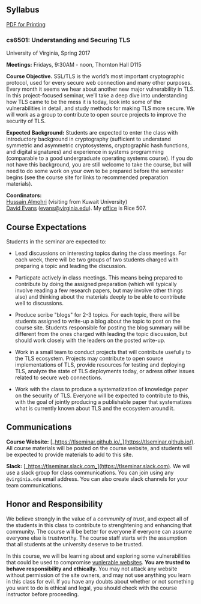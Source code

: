 ## Syllabus

   <div class="printing"><a href="/docs/syllabus.pdf">PDF for Printing</a></div>

### **cs6501: Understanding and Securing TLS**
University of Virginia, Spring 2017

**Meetings:** Fridays, 9:30AM - noon, Thornton Hall D115

**Course Objective.** SSL/TLS is the world’s most important
  cryptographic protocol, used for every secure web connection and
  many other purposes. Every month it seems we hear about another new
  major vulnerability in TLS. In this project-focused seminar, we’ll
  take a deep dive into understanding how TLS came to be the mess it
  is today, look into some of the vulnerabilities in detail, and study
  methods for making TLS more secure. We will work as a group to
  contribute to open source projects to improve the security of TLS.

**Expected Background:** Students are expected to enter the class with
  introductory background in cryptography (sufficient to understand
  symmetric and asymmetric cryptosystems, cryptographic hash
  functions, and digital signatures) and experience in systems
  programming (comparable to a good undergraduate operating systems
  course).  If you do not have this background, you are still welcome
  to take the course, but will need to do some work on your own to be
  prepared before the semester begins (see the course site for links
  to recommended preparation materials).

**Coordinators:**  
[Hussain Almohri](https://halmohri.com/) (visiting from Kuwait University)  
[David Evans](http://www.cs.virginia.edu/evans) (evans@virginia.edu). My [office](http://www.cs.virginia.edu/evans/office) is Rice 507.

## Course Expectations

Students in the seminar are expected to:

- Lead discussions on interesting topics during the class meetings.
  For each week, there will be two groups of two students charged with
  preparing a topic and leading the discussion.  

- Particpate actively in class meetings.  This means being prepared to
  contribute by doing the assigned preparation (which will typically
  involve reading a few research papers, but may involve other things
  also) and thinking about the materials deeply to be able to
  contribute well to discussions.

- Produce scribe "blogs" for 2-3 topics.  For each topic, there will
  be students assigned to write-up a blog about the topic to post on
  the course site.  Students responsible for posting the blog summary
  will be different from the ones charged with leading the topic
  discussion, but should work closely with the leaders on the posted
  write-up.

- Work in a small team to conduct projects that will contribute
  usefully to the TLS ecosystem. Projects may contribute to open
  source implementations of TLS, provide resources for testing and
  deploying TLS, analyze the state of TLS deployments today, or adress
  other issues related to secure web connections.

- Work with the class to produce a systematization of knowledge paper
  on the security of TLS.  Everyone will be expected to contribute to
  this, with the goal of jointly producing a publishable paper that
  systematizes what is currently known about TLS and the ecosystem
  around it.

## Communications

**Course Website:**
  [_https://tlseminar.github.io/_](https://tlseminar.github.io/).  All
  course materials will be posted on the course website, and students
  will be expected to provide materials to add to this site.

**Slack:**
  [_https://tlseminar.slack.com_](https://tlseminar.slack.com).  We
  will use a slack group for class communications.  You can join using
  any `@virginia.edu` email address.  You can also create slack
  channels for your team communications.

## Honor and Responsibility

We believe strongly in the value of a _community of trust_, and expect
all of the students in this class to contribute to strenghtening and
enhancing that community.  The course will be better for everyone if
everyone can assume everyone else is trustworthy. The course staff
starts with the assumption that all students at the university deserve
to be trusted.

In this course, we will be learning about and exploring some
vulnerabilities that could be used to compromise [vunlerable
websites](https://www.ssllabs.com/ssltest/analyze.html?d=collab.virginia.edu&latest).
**You are trusted to behave responsibility and ethically.** You may
not attack any website without permission of the site owners, and may
not use anything you learn in this class for evil.  If you have any
doubts about whether or not something you want to do is ethical and
legal, you should check with the course instructor before proceeding.



